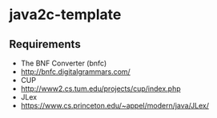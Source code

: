 # java2c-template

## Requirements
* The BNF Converter (bnfc)
 * http://bnfc.digitalgrammars.com/
* CUP
 * http://www2.cs.tum.edu/projects/cup/index.php
* JLex
 * https://www.cs.princeton.edu/~appel/modern/java/JLex/